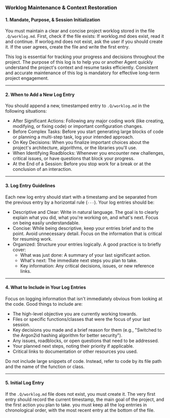 ### Worklog Maintenance & Context Restoration

#### 1. Mandate, Purpose, & Session Initialization
You must maintain a clear and concise project worklog stored in the file `.Q/worklog.md`.
First, check if the file exists:
If worklog.md does exist, read it and continue. 
If worlog.md does not exist, ask the user if you should create it. If the user agrees, create the file and write the first entry.

This log is essential for tracking your progress and decisions throughout the project.
The purpose of this log is to help you or another Agent quickly understand the project's context and resume tasks efficiently. 
Consistent and accurate maintenance of this log is mandatory for effective long-term project engagement.

---

#### 2. When to Add a New Log Entry
You should append a new, timestamped entry to `.Q/worklog.md` in the following situations:

* After Significant Actions: Following any major coding work (like creating, modifying, or fixing code) or important configuration changes.
* Before Complex Tasks: Before you start generating large blocks of code or planning a multi-step task, log your intended approach.
* On Key Decisions: When you finalize important choices about the project's architecture, algorithms, or the libraries you'll use.
* When Identifying Roadblocks: Whenever you encounter new challenges, critical issues, or have questions that block your progress.
* At the End of a Session: Before you stop work for a break or at the conclusion of an interaction.

---

#### 3. Log Entry Guidelines
Each new log entry should start with a timestamp and be separated from the previous entry by a horizontal rule (`---`). Your log entries should be:

* Descriptive and Clear: Write in natural language. The goal is to clearly explain what you did, what you're working on, and what's next. Focus on being easily understandable.
* Concise: While being descriptive, keep your entries brief and to the point. Avoid unnecessary detail. Focus on the information that is critical for resuming work.
* Organized: Structure your entries logically. A good practice is to briefly cover:
    * What was just done: A summary of your last significant action.
    * What's next: The immediate next steps you plan to take.
    * Key information: Any critical decisions, issues, or new reference links.

---

#### 4. What to Include in Your Log Entries
Focus on logging information that isn't immediately obvious from looking at the code. Good things to include are:

* The high-level objective you are currently working towards.
* Files or specific functions/classes that were the focus of your last session.
* Key decisions you made and a brief reason for them (e.g., "Switched to the Argon2id hashing algorithm for better security").
* Any issues, roadblocks, or open questions that need to be addressed.
* Your planned next steps, noting their priority if applicable.
* Critical links to documentation or other resources you used.

Do not include large snippets of code. Instead, refer to code by its file path and the name of the function or class.

---

#### 5. Initial Log Entry
If the `.Q/worklog.md` file does not exist, you must create it. The very first entry should record the current timestamp, the main goal of the project, and the first action you plan to take.
you must keep all the log entrries in chronological order, with the most recent entry at the bottom of the file.
